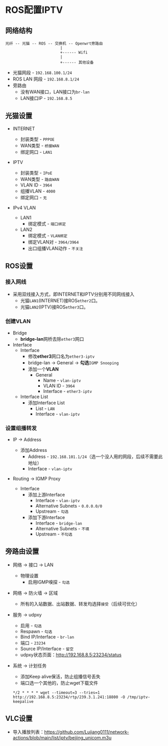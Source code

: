 # ROS配置IPTV

## 网络结构

```blank
光纤 -- 光猫 -- ROS -- 交换机 -- Openwrt旁路由
                        |
                        +------ Wifi
                        |
                        +------ 其他设备
```

+ 光猫网段 - ```192.168.100.1/24```
+ ROS LAN 网段 - ```192.168.8.1/24```
+ 旁路由
  + 没有WAN接口，LAN接口为```br-lan```
  + LAN接口IP - ```192.168.8.5```

## 光猫设置

+ INTERNET
  + 封装类型 - ```PPPOE```
  + WAN类型 - ```桥接WAN```
  + 绑定网口 - ```LAN1```

+ IPTV
  + 封装类型 - ```IPoE```
  + WAN类型 - ```路由WAN```
  + VLAN ID - ```3964```
  + 组播VLAN - ```4000```
  + 绑定网口 - ```无```

+ IPv4 VLAN
  + LAN1
    + 绑定模式 - ```端口绑定```
  + LAN2
    + 绑定模式 - ```VLAN绑定```
    + 绑定VLAN对 - ```3964/3964```
    + 出口组播VLAN动作 - ```不关注```

## ROS设置

### 接入网线

+ 采用双线接入方式，即INTERNET和IPTV分别用不同网线接入
  + 光猫```LAN1```(INTERNET)接ROS```ether2```口。
  + 光猫```LAN2```(IPTV)接ROS```ether3```口。

### 创建VLAN

+ Bridge
  + **bridge-lan**网桥去除```ether3```网口
+ Interface
  + Interface
    + 修改**ether3**网口名为```ether3-iptv```
    + bridge-lan -> General -> **勾选**```IGMP Snooping```
    + 添加一个**VLAN**
      + General
        + Name - ```vlan-iptv```
        + VLAN ID - ```3964```
        + Interface - ```ether3-iptv```
  + Interface List
    + 添加Interface List
      + List - ```LAN```
      + Interface - ```vlan-iptv```

### 设置组播转发

+ IP -> Address
  + 添加Address
    + Address - ```192.168.101.1/24```（选一个没人用的网段，后续不需要此地址）
    + Interface - ```vlan-iptv```

+ Routing -> IGMP Proxy
  + Interface
    + 添加上游Interface
      + Interface - ```vlan-iptv```
      + Alternative Subnets - ```0.0.0.0/0```
      + Upstream - ```勾选```
    + 添加下游Interface
      + Interface - ```bridge-lan```
      + Alternative Subnets - ```不填```
      + Upstream - ```不勾选```

## 旁路由设置

+ 网络 -> 接口 -> LAN
  + 物理设置
    + 启用IGMP嗅探 - ```勾选```

+ 网络 -> 防火墙 -> 区域
  + 所有的入站数据、出站数据、转发均选择```接受```（后续可优化）

+ 服务 -> udpxy
  + 启用 - ```勾选```
  + Respawn - ```勾选```
  + Bind IP/Interface - ```br-lan```
  + 端口 - ```23234```
  + Source IP/Interface - ```留空```
  + udpxy状态页面：<http://192.168.8.5:23234/status>

+ 系统 -> 计划任务
  + 添加Keep alive保活，防止组播信号丢失
  + 端口选一个其他的，防止wget下载文件

  ```shell
  */2 * * * * wget --timeout=3 --tries=1 http://192.168.8.5:23234/rtp/239.3.1.241:18800 -O /tmp/iptv-keepalive
  ```

## VLC设置

+ 导入播放列表：<https://github.com/Lujiang0111/network-actions/blob/main/list/iptv/beijing_unicom.m3u>
